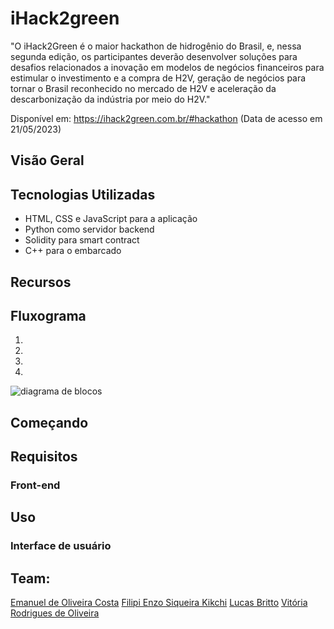# iHack2green
"O iHack2Green é o maior hackathon de hidrogênio do Brasil, e, nessa segunda edição, os participantes deverão desenvolver soluções para desafios relacionados a inovação em modelos de negócios financeiros para estimular o investimento e a compra de H2V, geração de negócios para tornar o Brasil reconhecido no mercado de H2V e aceleração da descarbonização da indústria por meio do H2V."

Disponível em: https://ihack2green.com.br/#hackathon (Data de acesso em 21/05/2023)

## Visão Geral



## Tecnologias Utilizadas
* HTML, CSS e JavaScript para a aplicação
* Python como servidor backend 
* Solidity para smart contract
* C++ para o embarcado

## Recursos


## Fluxograma


1. 
2. 
3. 
4. 

![diagrama de blocos]()

## Começando
## Requisitos

### Front-end 


## Uso
### Interface de usuário


## Team:
[Emanuel de Oliveira Costa](https://www.linkedin.com/in/emanuel-45b637185/)
[Filipi Enzo Siqueira Kikchi](https://www.linkedin.com/in/filipi-enzo-siqueira-kikuchi-1811a9213/)
[]()
[Lucas Britto](https://www.linkedin.com/in/lucas-britto-376665208/)
[Vitória Rodrigues de Oliveira](https://www.linkedin.com/in/vit%C3%B3ria-rodrigues-de-oliveira-bb955921b/)
